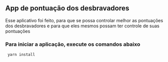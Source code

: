 ## App de pontuação dos desbravadores

Esse aplicativo foi feito, para que se possa controlar melhor as pontuações dos desbravadores e para que eles mesmos possam ter controle de suas pontuações

### Para iniciar a aplicação, execute os comandos abaixo

```bash
 yarn install
```

